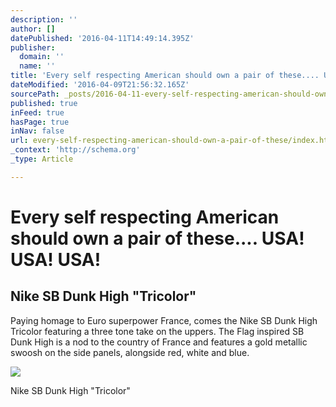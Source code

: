 ```yaml
---
description: ''
author: []
datePublished: '2016-04-11T14:49:14.395Z'
publisher:
  domain: ''
  name: ''
title: 'Every self respecting American should own a pair of these.... USA! USA! USA!'
dateModified: '2016-04-09T21:56:32.165Z'
sourcePath: _posts/2016-04-11-every-self-respecting-american-should-own-a-pair-of-these.md
published: true
inFeed: true
hasPage: true
inNav: false
url: every-self-respecting-american-should-own-a-pair-of-these/index.html
_context: 'http://schema.org'
_type: Article

---
```

# Every self respecting American should own a pair of these.... USA! USA! USA!

<article style=""><h1>Nike SB Dunk High "Tricolor"</h1><p>Paying homage to Euro superpower France, comes the Nike SB Dunk High Tricolor featuring a three tone take on the uppers. The Flag inspired SB Dunk High is a nod to the country of France and features a gold metallic swoosh on the side panels, alongside red, white and blue.</p><img src="http://www.modern-notoriety.com/wp-content/uploads/2016/04/nike-sb-dunk-high-tricolor-2.jpg" /></article>

Nike SB Dunk High "Tricolor"